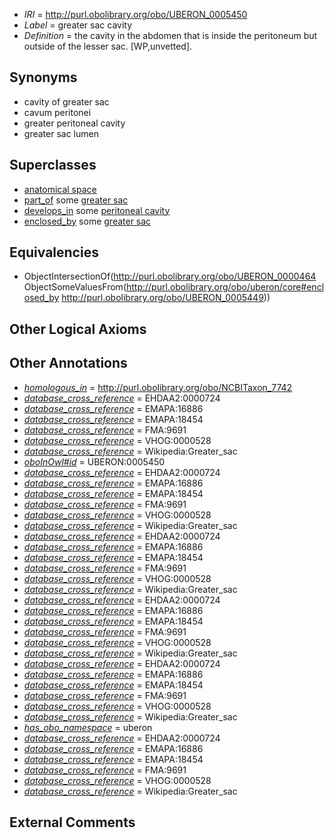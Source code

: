  * *IRI* = http://purl.obolibrary.org/obo/UBERON_0005450
 * *Label* = greater sac cavity
 * *Definition* = the cavity in the abdomen that is inside the peritoneum but outside of the lesser sac. [WP,unvetted].

## Synonyms

 * cavity of greater sac
 * cavum peritonei
 * greater peritoneal cavity
 * greater sac lumen

## Superclasses

 * [anatomical space](../../UBERON/64/UBERON_0000464.md)
 * [part_of](../../BFO/50/BFO_0000050.md) some [greater sac](../../UBERON/49/UBERON_0005449.md)
 * [develops_in](../../RO/26/RO_0002226.md) some [peritoneal cavity](../../UBERON/79/UBERON_0001179.md)
 * [enclosed_by](../../core#enclosed/by/core#enclosed_by.md) some [greater sac](../../UBERON/49/UBERON_0005449.md)

## Equivalencies

 * ObjectIntersectionOf(<http://purl.obolibrary.org/obo/UBERON_0000464> ObjectSomeValuesFrom(<http://purl.obolibrary.org/obo/uberon/core#enclosed_by> <http://purl.obolibrary.org/obo/UBERON_0005449>))

## Other Logical Axioms


## Other Annotations

 * *[homologous_in](../../core#homologous/in/core#homologous_in.md)* = http://purl.obolibrary.org/obo/NCBITaxon_7742
 * *[database_cross_reference](../../ef/oboInOwl#hasDbXref.md)* = EHDAA2:0000724
 * *[database_cross_reference](../../ef/oboInOwl#hasDbXref.md)* = EMAPA:16886
 * *[database_cross_reference](../../ef/oboInOwl#hasDbXref.md)* = EMAPA:18454
 * *[database_cross_reference](../../ef/oboInOwl#hasDbXref.md)* = FMA:9691
 * *[database_cross_reference](../../ef/oboInOwl#hasDbXref.md)* = VHOG:0000528
 * *[database_cross_reference](../../ef/oboInOwl#hasDbXref.md)* = Wikipedia:Greater_sac
 * *[oboInOwl#id](../../id/oboInOwl#id.md)* = UBERON:0005450
 * *[database_cross_reference](../../ef/oboInOwl#hasDbXref.md)* = EHDAA2:0000724
 * *[database_cross_reference](../../ef/oboInOwl#hasDbXref.md)* = EMAPA:16886
 * *[database_cross_reference](../../ef/oboInOwl#hasDbXref.md)* = EMAPA:18454
 * *[database_cross_reference](../../ef/oboInOwl#hasDbXref.md)* = FMA:9691
 * *[database_cross_reference](../../ef/oboInOwl#hasDbXref.md)* = VHOG:0000528
 * *[database_cross_reference](../../ef/oboInOwl#hasDbXref.md)* = Wikipedia:Greater_sac
 * *[database_cross_reference](../../ef/oboInOwl#hasDbXref.md)* = EHDAA2:0000724
 * *[database_cross_reference](../../ef/oboInOwl#hasDbXref.md)* = EMAPA:16886
 * *[database_cross_reference](../../ef/oboInOwl#hasDbXref.md)* = EMAPA:18454
 * *[database_cross_reference](../../ef/oboInOwl#hasDbXref.md)* = FMA:9691
 * *[database_cross_reference](../../ef/oboInOwl#hasDbXref.md)* = VHOG:0000528
 * *[database_cross_reference](../../ef/oboInOwl#hasDbXref.md)* = Wikipedia:Greater_sac
 * *[database_cross_reference](../../ef/oboInOwl#hasDbXref.md)* = EHDAA2:0000724
 * *[database_cross_reference](../../ef/oboInOwl#hasDbXref.md)* = EMAPA:16886
 * *[database_cross_reference](../../ef/oboInOwl#hasDbXref.md)* = EMAPA:18454
 * *[database_cross_reference](../../ef/oboInOwl#hasDbXref.md)* = FMA:9691
 * *[database_cross_reference](../../ef/oboInOwl#hasDbXref.md)* = VHOG:0000528
 * *[database_cross_reference](../../ef/oboInOwl#hasDbXref.md)* = Wikipedia:Greater_sac
 * *[database_cross_reference](../../ef/oboInOwl#hasDbXref.md)* = EHDAA2:0000724
 * *[database_cross_reference](../../ef/oboInOwl#hasDbXref.md)* = EMAPA:16886
 * *[database_cross_reference](../../ef/oboInOwl#hasDbXref.md)* = EMAPA:18454
 * *[database_cross_reference](../../ef/oboInOwl#hasDbXref.md)* = FMA:9691
 * *[database_cross_reference](../../ef/oboInOwl#hasDbXref.md)* = VHOG:0000528
 * *[database_cross_reference](../../ef/oboInOwl#hasDbXref.md)* = Wikipedia:Greater_sac
 * *[has_obo_namespace](../../ce/oboInOwl#hasOBONamespace.md)* = uberon
 * *[database_cross_reference](../../ef/oboInOwl#hasDbXref.md)* = EHDAA2:0000724
 * *[database_cross_reference](../../ef/oboInOwl#hasDbXref.md)* = EMAPA:16886
 * *[database_cross_reference](../../ef/oboInOwl#hasDbXref.md)* = EMAPA:18454
 * *[database_cross_reference](../../ef/oboInOwl#hasDbXref.md)* = FMA:9691
 * *[database_cross_reference](../../ef/oboInOwl#hasDbXref.md)* = VHOG:0000528
 * *[database_cross_reference](../../ef/oboInOwl#hasDbXref.md)* = Wikipedia:Greater_sac

## External Comments

